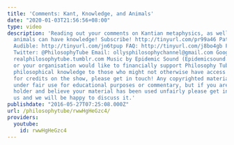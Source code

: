 ```yaml
---
title: 'Comments: Kant, Knowledge, and Animals'
date: "2020-01-03T21:56:56+08:00"
type: video
description: 'Reading out your comments on Kantian metaphysics, as well as whether
  animals can have knowledge! Subscribe! http://tinyurl.com/pr99a46 Patreon: http://www.patreon.com/PhilosophyTube
  Audible: http://tinyurl.com/jn6tpup FAQ: http://tinyurl.com/j8bo4gb Facebook: http://tinyurl.com/jgjek5w
  Twitter: @PhilosophyTube Email: ollysphilosophychannel@gmail.com Google+: google.com/+thephilosophytube
  realphilosophytube.tumblr.com Music by Epidemic Sound (Epidemicsound.com) If you
  or your organisation would like to financially support Philosophy Tube in distributing
  philosophical knowledge to those who might not otherwise have access to it in exchange
  for credits on the show, please get in touch! Any copyrighted material should fall
  under fair use for educational purposes or commentary, but if you are a copyright
  holder and believe your material has been used unfairly please get in touch with
  us and we will be happy to discuss it.'
publishdate: "2016-05-27T07:25:08.000Z"
url: /philosophytube/rwwHgHeGzc4/
providers:
  youtube:
    id: rwwHgHeGzc4
---
```

